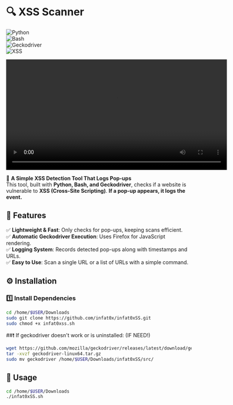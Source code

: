 # 🔍 XSS Scanner  
![Python](https://img.shields.io/badge/Python-3.9%2B-blue?logo=python)  
![Bash](https://img.shields.io/badge/Bash-Scripting-green?logo=gnu-bash)  
![Geckodriver](https://img.shields.io/badge/Geckodriver-Firefox-orange?logo=firefox)  
![XSS](https://img.shields.io/badge/Security-XSS-red?logo=security)  

<video width="600" controls>
  <source src="https://github.com/infat0x/infat0xSS/blob/master/media/exampleUsage.mp4" type="video/mp4">
</video>



🔎 **A Simple XSS Detection Tool That Logs Pop-ups**  
This tool, built with **Python, Bash, and Geckodriver**, checks if a website is vulnerable to **XSS (Cross-Site Scripting)**. **If a pop-up appears, it logs the event.**  

## 📌 Features  
✅ **Lightweight & Fast**: Only checks for pop-ups, keeping scans efficient.  
✅ **Automatic Geckodriver Execution**: Uses Firefox for JavaScript rendering.  
✅ **Logging System**: Records detected pop-ups along with timestamps and URLs.  
✅ **Easy to Use**: Scan a single URL or a list of URLs with a simple command.  

## ⚙️ Installation  

### 1️⃣ Install Dependencies  
```bash
cd /home/$USER/Downloads
sudo git clone https://github.com/infat0x/infat0xSS.git
sudo chmod +x infat0xss.sh
```
##❗ If geckodriver doesn't work or is uninstalled: (IF NEED!)
```bash
wget https://github.com/mozilla/geckodriver/releases/latest/download/geckodriver-linux64.tar.gz
tar -xvzf geckodriver-linux64.tar.gz
sudo mv geckodriver /home/$USER/Downloads/infat0xSS/src/
```
## 📜 Usage
```bash
cd /home/$USER/Downloads
./infat0xSS.sh
```
